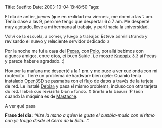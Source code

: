 Title: Sueñito
Date: 2003-10-04 18:48:50
Tags: 

<p>El día de antier, jueves (que en realidad era viernes), me dormí a las 2 am. Tenía clase a las 9, pero me tengo que despertar 6 ó 7 am. Me desperté muy agotado, llevé a mi hermana al trabajo, y partí hacia la universidad.</p>

<p>Volví de la escuela, a comer, y luego a trabajar. Estuve administrando y revisando el nuevo y reluciente servidor dedicado :)</p>

<p>Por la noche me fui a casa del <a href="mailto:caso888@hotmail.com">Pecas</a>, con <a href="mailto:pitakill@hotmail.com">Polo</a>, por allá bebimos con algunos amigos, entre ellos, el buen Saltiel. Le mostré <a href="http://web.archive.org/web/20031017200540/http://www.knoppix.org/">Knoppix</a> 3.3 al Pecas y parece haberle agradado. :)</p>

<p>Hoy por la mañana me desperté a la 1&#160;pm. y me puse a ver qué onda con mi routercito. Tiene un problema de hardware bien ojete: Cuando tenía instalado <a href="http://web.archive.org/web/20031017200540/http://www.openbsd.org/">OpenBSD</a> se pasmaba con el flujo de datos a través de la tarjeta de red. Le instalé <a href="http://web.archive.org/web/20031017200540/http://www.debian.org/">Debian</a> y pasa el mismo problema, incluso con otra tarjeta de red. Habrá que revisarla bien a fondo. O tirarla a la basura :P (aún cuando la máquina es de <a href="mailto:guorloma@hotmail.com">Mastache</a>.</p>

<p>A ver qué pasa.</p>

<p><strong>Frase del día:</strong> <em>&#8220;Alze la mano a quien le guste el cumbia-music con el ritmo con yo traigo desde el Cerro de la Silla&#8230;&#8221;.</em></p>
